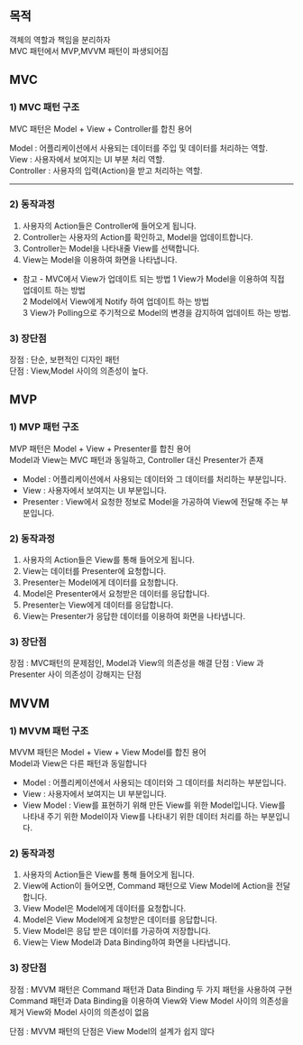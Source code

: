 ## 목적

객체의 역할과 책임을 분리하자  
MVC 패턴에서 MVP,MVVM 패턴이 파생되어짐

## MVC

### 1) MVC 패턴 구조

MVC 패턴은 Model + View + Controller를 합친 용어

Model : 어플리케이션에서 사용되는 데이터를 주입 및 데이터를 처리하는 역할.  
View : 사용자에서 보여지는 UI 부분 처리 역할.  
Controller : 사용자의 입력(Action)을 받고 처리하는 역할.

---

### 2) 동작과정

1. 사용자의 Action들은 Controller에 들어오게 됩니다.
2. Controller는 사용자의 Action를 확인하고, Model을 업데이트합니다.
3. Controller는 Model을 나타내줄 View를 선택합니다.
4. View는 Model을 이용하여 화면을 나타냅니다.

- 참고 - MVC에서 View가 업데이트 되는 방법
  1 View가 Model을 이용하여 직접 업데이트 하는 방법  
  2 Model에서 View에게 Notify 하여 업데이트 하는 방법  
  3 View가 Polling으로 주기적으로 Model의 변경을 감지하여 업데이트 하는 방법.

### 3) 장단점

장점 : 단순, 보편적인 디자인 패턴  
단점 : View,Model 사이의 의존성이 높다.

## MVP

### 1) MVP 패턴 구조

MVP 패턴은 Model + View + Presenter를 합친 용어  
Model과 View는 MVC 패턴과 동일하고, Controller 대신 Presenter가 존재

- Model : 어플리케이션에서 사용되는 데이터와 그 데이터를 처리하는 부분입니다.
- View : 사용자에서 보여지는 UI 부분입니다.
- Presenter : View에서 요청한 정보로 Model을 가공하여 View에 전달해 주는 부분입니다.

### 2) 동작과정

1. 사용자의 Action들은 View를 통해 들어오게 됩니다.
2. View는 데이터를 Presenter에 요청합니다.
3. Presenter는 Model에게 데이터를 요청합니다.
4. Model은 Presenter에서 요청받은 데이터를 응답합니다.
5. Presenter는 View에게 데이터를 응답합니다.
6. View는 Presenter가 응답한 데이터를 이용하여 화면을 나타냅니다.

### 3) 장단점

장점 : MVC패턴의 문제점인, Model과 View의 의존성을 해결
단점 : View 과 Presenter 사이 의존성이 강해지는 단점

## MVVM

### 1) MVVM 패턴 구조

MVVM 패턴은 Model + View + View Model를 합친 용어  
Model과 View은 다른 패턴과 동일합니다

- Model : 어플리케이션에서 사용되는 데이터와 그 데이터를 처리하는 부분입니다.
- View : 사용자에서 보여지는 UI 부분입니다.
- View Model : View를 표현하기 위해 만든 View를 위한 Model입니다. View를 나타내 주기 위한 Model이자 View를 나타내기 위한 데이터 처리를 하는 부분입니다.

### 2) 동작과정

1. 사용자의 Action들은 View를 통해 들어오게 됩니다.
2. View에 Action이 들어오면, Command 패턴으로 View Model에 Action을 전달합니다.
3. View Model은 Model에게 데이터를 요청합니다.
4. Model은 View Model에게 요청받은 데이터를 응답합니다.
5. View Model은 응답 받은 데이터를 가공하여 저장합니다.
6. View는 View Model과 Data Binding하여 화면을 나타냅니다.

### 3) 장단점

장점 :
MVVM 패턴은 Command 패턴과 Data Binding 두 가지 패턴을 사용하여 구현  
Command 패턴과 Data Binding을 이용하여 View와 View Model 사이의 의존성을 제거
View와 Model 사이의 의존성이 없음

단점 :
MVVM 패턴의 단점은 View Model의 설계가 쉽지 않다

